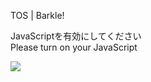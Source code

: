 TOS | Barkle!

JavaScriptを有効にしてください  
Please turn on your JavaScript

![](/static-assets/splash.png?1733489883967)